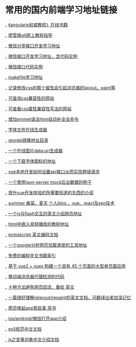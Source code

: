 # 常用的国内前端学习地址链接


_ [《angularjs权威教程》在线书籍](http://www.ituring.com.cn/tupubarticle/1385)

_ [廖雪峰git网上教程指导](http://www.liaoxuefeng.com/wiki/0013739516305929606dd18361248578c67b8067c8c017b000)

_ [微信分享接口开发学习地址](caibaojian.com/wxshare-config.html)

_ [微信接口开发学习地址，含代码实例](http://www.360doc.com/content/15/0111/21/19291760_439977810.shtml)

_ [微信接口代码实例](http://203.195.235.76/jssdk/)

_ [makefile学习地址](http://blog.csdn.net/haoel/article/details/2886)

_ [记录修改css的那个属性会引起浏览器的layout、paint等](https://csstriggers.com/)

_ [可查询css兼容性的网站](http://www.caniuse.com)

_ [可查看css属性兼容性写法的网站](http://www.css3chart.com)

_ [增加emmet语法html自动补全全命令](https://docs.emmet.io/cheat-sheet/)

_ [字体文件在线生成器](https://transfonter.org/)

_ [google镜像地址目录](http://coderschool.cn/1853.html)

_ [一个在线图片data:uri生成器](http://jpillora.com/base64-encoder/)

_ [一个下载字体图标的地址](http://www.iconfont.cn/)

_ [vue本地开发如何设置api接口从而实现跨域请求](https://vuejs-templates.github.io/webpack/proxy.html)

_ [一个使用json-server mock后台数据的例子](https://github.com/Iamlars/diaries/tree/master/demos/mock)

_ [提升vue开发体验的所需要知道的东西的介绍](https://pablohpsilva.github.io/vuejs-component-style-guide/#/)

_ [summer 桑莫、夏天 个人blog ，vue、react及seo技术](https://cythilya.github.io/2014/01/22/seo-duplicate-content/)

_ [一个js与flash交互的英文介绍网页地址](http://www.permadi.com/tutorial/flashjscommand/)

_ [html中嵌入视频播放的教程地址](https://www.free-video-hosting.net/embed-flash.php)

_ [ecmascript 英文编码文档](http://www.ecma-international.org/ecma-262/6.0/#sec-for-statement-runtime-semantics-labelledevaluation)

_ [一个google分析网页加载速度的工具地址](https://developers.google.com/speed/docs/insights/about?hl=zh-CN)

_ [免费的编程中文书籍索引](https://github.com/justjavac/free-programming-books-zh_CN)

_ [基于 vue2 + vuex 构建一个具有 45 个页面的大型单页面应用](https://github.com/bailicangdu/vue2-elm)

_ [移动端浏览器代理检测的代码](https://stackoverflow.com/questions/21741841/detecting-ios-android-operating-system)

_ [十种方法避免网页回流、重绘 英文](https://www.sitepoint.com/10-ways-minimize-reflows-improve-performance/)

_ [一篇很好理解relayout/repaint的英文文档，可翻译出来加深记忆](https://www.phpied.com/rendering-repaint-reflowrelayout-restyle/)

_ [网页唤起app那些事 简书](http://www.jianshu.com/p/862885bd8ea2)

_ [ios/android/微信打开app介绍](https://www.cnblogs.com/shadajin/p/5724117.html)

_ [es5规范中文文档](http://yanhaijing.com/es5/#null)

_ [js之变量对象中文介绍文档](http://goddyzhao.tumblr.com/post/11141710441/variable-object)
